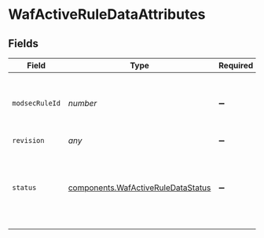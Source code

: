# WafActiveRuleDataAttributes


## Fields

| Field                                                                                 | Type                                                                                  | Required                                                                              | Description                                                                           |
| ------------------------------------------------------------------------------------- | ------------------------------------------------------------------------------------- | ------------------------------------------------------------------------------------- | ------------------------------------------------------------------------------------- |
| `modsecRuleId`                                                                        | *number*                                                                              | :heavy_minus_sign:                                                                    | The ModSecurity rule ID of the associated rule revision.                              |
| `revision`                                                                            | *any*                                                                                 | :heavy_minus_sign:                                                                    | N/A                                                                                   |
| `status`                                                                              | [components.WafActiveRuleDataStatus](../../models/shared/wafactiveruledatastatus.md)  | :heavy_minus_sign:                                                                    | Describes the behavior for the particular rule revision within this firewall version. |